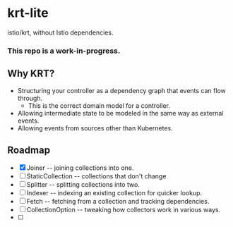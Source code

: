# krt-lite

istio/krt, without Istio dependencies.

### This repo is a work-in-progress.

## Why KRT?

- Structuring your controller as a dependency graph that events can flow through.
    - This is the correct domain model for a controller.
- Allowing intermediate state to be modeled in the same way as external events.
- Allowing events from sources other than Kubernetes.

## Roadmap
- [X] Joiner -- joining collections into one.
- [ ] StaticCollection -- collections that don't change
- [ ] Splitter -- splitting collections into two.
- [ ] Indexer -- indexing an existing collection for quicker lookup.
- [ ] Fetch -- fetching from a collection and tracking dependencies.
- [ ] CollectionOption -- tweaking how collectors work in various ways.
- [ ]
